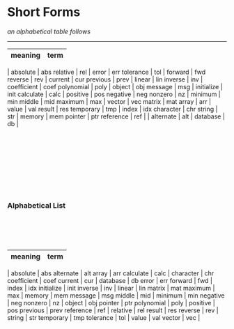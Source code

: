 # Short Forms

_an alphabetical table follows_

-----

meaning|term
-----|-------
|
absolute | abs 
relative | rel 
|
error | err 
tolerance | tol 
| 
forward | fwd 
reverse | rev 
|
current | cur
previous | prev 
|
linear | lin
inverse | inv
|
coefficient | coef
polynomial | poly
|
object | obj
message | msg
|
initialize | init
calculate | calc
|
positive | pos
negative | neg
nonzero | nz 
|
minimum | min
middle | mid
maximum | max 
|
vector | vec
matrix | mat 
array | arr 
| 
value | val 
result | res
temporary | tmp
|
index | idx
character | chr
string | str
|
memory | mem
pointer | ptr
reference | ref 
|
|
alternate | alt
|
database | db
|

#  &nbsp; 
#  &nbsp; 

### Alphabetical List
#  &nbsp; 

meaning| term
-----|-------
|
absolute | abs 
alternate | alt
array | arr 
calculate | calc
|
character | chr
coefficient | coef
current | cur
|
database | db
error | err 
forward | fwd
|
index | idx
initialize | init
inverse | inv
|
linear | lin
matrix | mat 
maximum | max
| 
memory | mem
message | msg
middle | mid
|
minimum | min
negative | neg
nonzero | nz
|
object | obj
pointer | ptr
polynomial | poly
|
positive | pos
previous | prev 
reference | ref
| 
relative | rel 
result | res
reverse | rev
| 
string | str
temporary | tmp
tolerance | tol
| 
value | val 
vector | vec
|
